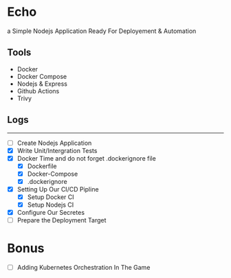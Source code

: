 # Echo

a Simple Nodejs Application Ready For Deployement & Automation

## Tools

- Docker
- Docker Compose
- Nodejs & Express
- Github Actions
- Trivy

## Logs

---

- [ ] Create Nodejs Application
- [x] Write Unit/Intergration Tests
- [x] Docker Time and do not forget .dockerignore file
  - [x] Dockerfile
  - [x] Docker-Compose
  - [x] .dockerignore
- [x] Setting Up Our CI/CD Pipline
  - [x] Setup Docker CI
  - [x] Setup Nodejs CI
- [x] Configure Our Secretes
- [ ] Prepare the Deployment Target

# Bonus

- [ ] Adding Kubernetes Orchestration In The Game
